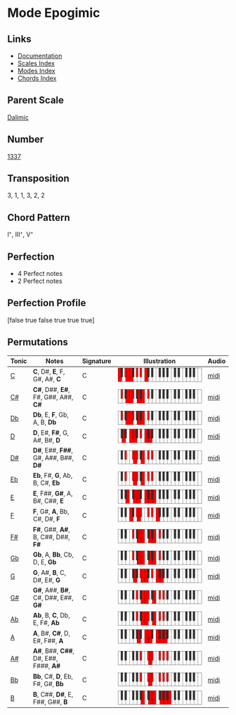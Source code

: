 # Mode Epogimic

## Links

- [Documentation](README.md)
- [Scales Index](Scales.md)
- [Modes Index](Modes.md)
- [Chords Index](Chords.md)

## Parent Scale

[Dalimic](ScaleDalimic.md)

## Number

[1337](https://ianring.com/musictheory/scales/1337)

## Transposition

3, 1, 1, 3, 2, 2

## Chord Pattern

I⁺, III⁺, V⁺

## Perfection

- 4 Perfect notes
- 2 Perfect notes

## Perfection Profile

[false true false true true true]

## Permutations

| Tonic | Notes | Signature | Illustration | Audio |
|-------|-------|-----------|--------------|-------|
| [C](ModeCNaturalEpogimic.md) | **C**, D#, **E**, F, G#, A#, **C** | C | ![CNaturalEpogimic](ModeCNaturalEpogimic.png) | [midi](https://github.com/edipermadi/music/blob/main/docs/ModeCNaturalEpogimic.mid?raw=true) |
| [C#](ModeCSharpEpogimic.md) | **C#**, D##, **E#**, F#, G##, A##, **C#** | C | ![CSharpEpogimic](ModeCSharpEpogimic.png) | [midi](https://github.com/edipermadi/music/blob/main/docs/ModeCSharpEpogimic.mid?raw=true) |
| [Db](ModeDFlatEpogimic.md) | **Db**, E, **F**, Gb, A, B, **Db** | C | ![DFlatEpogimic](ModeDFlatEpogimic.png) | [midi](https://github.com/edipermadi/music/blob/main/docs/ModeDFlatEpogimic.mid?raw=true) |
| [D](ModeDNaturalEpogimic.md) | **D**, E#, **F#**, G, A#, B#, **D** | C | ![DNaturalEpogimic](ModeDNaturalEpogimic.png) | [midi](https://github.com/edipermadi/music/blob/main/docs/ModeDNaturalEpogimic.mid?raw=true) |
| [D#](ModeDSharpEpogimic.md) | **D#**, E##, **F##**, G#, A##, B##, **D#** | C | ![DSharpEpogimic](ModeDSharpEpogimic.png) | [midi](https://github.com/edipermadi/music/blob/main/docs/ModeDSharpEpogimic.mid?raw=true) |
| [Eb](ModeEFlatEpogimic.md) | **Eb**, F#, **G**, Ab, B, C#, **Eb** | C | ![EFlatEpogimic](ModeEFlatEpogimic.png) | [midi](https://github.com/edipermadi/music/blob/main/docs/ModeEFlatEpogimic.mid?raw=true) |
| [E](ModeENaturalEpogimic.md) | **E**, F##, **G#**, A, B#, C##, **E** | C | ![ENaturalEpogimic](ModeENaturalEpogimic.png) | [midi](https://github.com/edipermadi/music/blob/main/docs/ModeENaturalEpogimic.mid?raw=true) |
| [F](ModeFNaturalEpogimic.md) | **F**, G#, **A**, Bb, C#, D#, **F** | C | ![FNaturalEpogimic](ModeFNaturalEpogimic.png) | [midi](https://github.com/edipermadi/music/blob/main/docs/ModeFNaturalEpogimic.mid?raw=true) |
| [F#](ModeFSharpEpogimic.md) | **F#**, G##, **A#**, B, C##, D##, **F#** | C | ![FSharpEpogimic](ModeFSharpEpogimic.png) | [midi](https://github.com/edipermadi/music/blob/main/docs/ModeFSharpEpogimic.mid?raw=true) |
| [Gb](ModeGFlatEpogimic.md) | **Gb**, A, **Bb**, Cb, D, E, **Gb** | C | ![GFlatEpogimic](ModeGFlatEpogimic.png) | [midi](https://github.com/edipermadi/music/blob/main/docs/ModeGFlatEpogimic.mid?raw=true) |
| [G](ModeGNaturalEpogimic.md) | **G**, A#, **B**, C, D#, E#, **G** | C | ![GNaturalEpogimic](ModeGNaturalEpogimic.png) | [midi](https://github.com/edipermadi/music/blob/main/docs/ModeGNaturalEpogimic.mid?raw=true) |
| [G#](ModeGSharpEpogimic.md) | **G#**, A##, **B#**, C#, D##, E##, **G#** | C | ![GSharpEpogimic](ModeGSharpEpogimic.png) | [midi](https://github.com/edipermadi/music/blob/main/docs/ModeGSharpEpogimic.mid?raw=true) |
| [Ab](ModeAFlatEpogimic.md) | **Ab**, B, **C**, Db, E, F#, **Ab** | C | ![AFlatEpogimic](ModeAFlatEpogimic.png) | [midi](https://github.com/edipermadi/music/blob/main/docs/ModeAFlatEpogimic.mid?raw=true) |
| [A](ModeANaturalEpogimic.md) | **A**, B#, **C#**, D, E#, F##, **A** | C | ![ANaturalEpogimic](ModeANaturalEpogimic.png) | [midi](https://github.com/edipermadi/music/blob/main/docs/ModeANaturalEpogimic.mid?raw=true) |
| [A#](ModeASharpEpogimic.md) | **A#**, B##, **C##**, D#, E##, F###, **A#** | C | ![ASharpEpogimic](ModeASharpEpogimic.png) | [midi](https://github.com/edipermadi/music/blob/main/docs/ModeASharpEpogimic.mid?raw=true) |
| [Bb](ModeBFlatEpogimic.md) | **Bb**, C#, **D**, Eb, F#, G#, **Bb** | C | ![BFlatEpogimic](ModeBFlatEpogimic.png) | [midi](https://github.com/edipermadi/music/blob/main/docs/ModeBFlatEpogimic.mid?raw=true) |
| [B](ModeBNaturalEpogimic.md) | **B**, C##, **D#**, E, F##, G##, **B** | C | ![BNaturalEpogimic](ModeBNaturalEpogimic.png) | [midi](https://github.com/edipermadi/music/blob/main/docs/ModeBNaturalEpogimic.mid?raw=true) |
